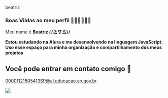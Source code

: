 beatriz

### Boas Vildas ao meu perfil 🏳️‍🌈💚🤍🩶🖤

Meu nome é **Beatriz (ﾉ≧∇≦)ﾉ** 

**Estou estudando na Alura e me desenvolvendo na linguagem JavaScript.**
**Uso esse espaço para minha organizaçâo e compartilhamento dos meus projetos**

## Você pode entrar em contato comigo 🌸

00001121805413SP@al.educacao.sp.gov.br

![](https://i.giphy.com/media/v1.Y2lkPTc5MGI3NjExb215YWhiZTdwemMwcWF5cHRnc3B0cXJoaHJvZ2kwZnZpaWZiN2owayZlcD12MV9pbnRlcm5hbF9naWZfYnlfaWQmY3Q9Zw/1CrMu9a7qDkty/giphy.gif)


